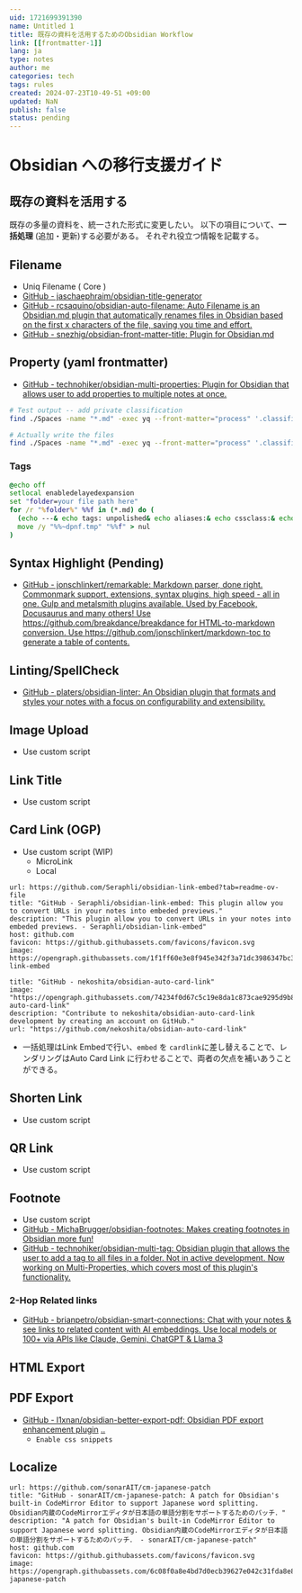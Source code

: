 ```yaml
---
uid: 1721699391390
name: Untitled 1
title: 既存の資料を活用するためのObsidian Workflow
link: [[frontmatter-1]]
lang: ja
type: notes
author: me
categories: tech
tags: rules
created: 2024-07-23T10-49-51 +09:00
updated: NaN
publish: false
status: pending
---
```

# Obsidian への移行支援ガイド



## 既存の資料を活用する

既存の多量の資料を、統一された形式に変更したい。
以下の項目について、**一括処理** (追加・更新)する必要がある。
それぞれ役立つ情報を記載する。

##  Filename


- Uniq Filename ( Core )
- [GitHub - jaschaephraim/obsidian-title-generator](https://github.com/jaschaephraim/obsidian-title-generator)
- [GitHub - rcsaquino/obsidian-auto-filename: Auto Filename is an Obsidian.md plugin that automatically renames files in Obsidian based on the first x characters of the file, saving you time and effort.](https://github.com/rcsaquino/obsidian-auto-filename)
- [GitHub - snezhig/obsidian-front-matter-title: Plugin for Obsidian.md](https://github.com/snezhig/obsidian-front-matter-title)

## Property (yaml frontmatter) 

- [GitHub - technohiker/obsidian-multi-properties: Plugin for Obsidian that allows user to add properties to multiple notes at once.](https://github.com/fez-github/obsidian-multi-properties)

```sh
# Test output -- add private classification
find ./Spaces -name "*.md" -exec yq --front-matter="process" '.classification="private"' {} \;

# Actually write the files
find ./Spaces -name "*.md" -exec yq --front-matter="process" '.classification="private"' -i {} \;
```

### Tags


```cmd
@echo off
setlocal enabledelayedexpansion
set "folder=your file path here"
for /r "%folder%" %%f in (*.md) do (
  (echo ---& echo tags: unpolished& echo aliases:& echo cssclass:& echo ---& echo. & type "%%f") > "%%~dpnf.tmp"
  move /y "%%~dpnf.tmp" "%%f" > nul
)
```

## Syntax Highlight (Pending)

- [GitHub - jonschlinkert/remarkable: Markdown parser, done right. Commonmark support, extensions, syntax plugins, high speed - all in one. Gulp and metalsmith plugins available. Used by Facebook, Docusaurus and many others! Use https://github.com/breakdance/breakdance for HTML-to-markdown conversion. Use https://github.com/jonschlinkert/markdown-toc to generate a table of contents.](https://github.com/jonschlinkert/remarkable#syntax-extensions)

## Linting/SpellCheck

- [GitHub - platers/obsidian-linter: An Obsidian plugin that formats and styles your notes with a focus on configurability and extensibility.](https://github.com/platers/obsidian-linter)
## Image Upload

- Use custom script

## Link Title

- Use custom script

## Card Link (OGP)

- Use custom script (WIP) 
	- MicroLink
	- Local
```cardlink
url: https://github.com/Seraphli/obsidian-link-embed?tab=readme-ov-file
title: "GitHub - Seraphli/obsidian-link-embed: This plugin allow you to convert URLs in your notes into embeded previews."
description: "This plugin allow you to convert URLs in your notes into embeded previews. - Seraphli/obsidian-link-embed"
host: github.com
favicon: https://github.githubassets.com/favicons/favicon.svg
image: https://opengraph.githubassets.com/1f1ff60e3e8f945e342f3a71dc3986347bc335aa61ebd4423e4627b299664a01/Seraphli/obsidian-link-embed
```

```cardlink
title: "GitHub - nekoshita/obsidian-auto-card-link"
image: "https://opengraph.githubassets.com/74234f0d67c5c19e8da1c873cae9295d9b85bfad29ab9545bb67662401ae081d/nekoshita/obsidian-auto-card-link"
description: "Contribute to nekoshita/obsidian-auto-card-link development by creating an account on GitHub."
url: "https://github.com/nekoshita/obsidian-auto-card-link"
```


- 一括処理はLink Embedで行い、`embed` を `cardlink`に差し替えることで、レンダリングはAuto Card Link に行わせることで、両者の欠点を補いあうことができる。

## Shorten Link

- Use custom script
## QR Link

- Use custom script

## Footnote

- Use custom script
- [GitHub - MichaBrugger/obsidian-footnotes: Makes creating footnotes in Obsidian more fun!](https://github.com/MichaBrugger/obsidian-footnotes)
- [GitHub - technohiker/obsidian-multi-tag: Obsidian plugin that allows the user to add a tag to all files in a folder. Not in active development. Now working on Multi-Properties, which covers most of this plugin's functionality.](https://github.com/technohiker/obsidian-multi-tag)
### 2-Hop Related links

- [GitHub - brianpetro/obsidian-smart-connections: Chat with your notes & see links to related content with AI embeddings. Use local models or 100+ via APIs like Claude, Gemini, ChatGPT & Llama 3](https://github.com/brianpetro/obsidian-smart-connections)
## HTML Export

## PDF Export


- [GitHub - l1xnan/obsidian-better-export-pdf: Obsidian PDF export enhancement plugin](https://github.com/l1xnan/obsidian-better-export-pdf) [..](**obsidian**://show-plugin?id=better-export-pdf)
   - `Enable css snippets`


## Localize


```cardlink
url: https://github.com/sonarAIT/cm-japanese-patch
title: "GitHub - sonarAIT/cm-japanese-patch: A patch for Obsidian's built-in CodeMirror Editor to support Japanese word splitting. Obsidian内蔵のCodeMirrorエディタが日本語の単語分割をサポートするためのパッチ．"
description: "A patch for Obsidian's built-in CodeMirror Editor to support Japanese word splitting. Obsidian内蔵のCodeMirrorエディタが日本語の単語分割をサポートするためのパッチ． - sonarAIT/cm-japanese-patch"
host: github.com
favicon: https://github.githubassets.com/favicons/favicon.svg
image: https://opengraph.githubassets.com/6c08f0a8e4bd7d0ecb39627e042c31fda8e86fb17f67ab37025d56edf4565f44/sonarAIT/cm-japanese-patch
```
